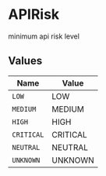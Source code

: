 # APIRisk

minimum api risk level


## Values

| Name       | Value      |
| ---------- | ---------- |
| `LOW`      | LOW        |
| `MEDIUM`   | MEDIUM     |
| `HIGH`     | HIGH       |
| `CRITICAL` | CRITICAL   |
| `NEUTRAL`  | NEUTRAL    |
| `UNKNOWN`  | UNKNOWN    |